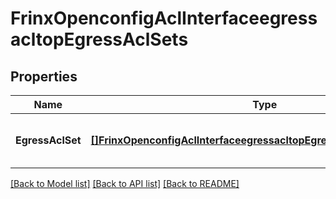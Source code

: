 # FrinxOpenconfigAclInterfaceegressacltopEgressAclSets

## Properties
Name | Type | Description | Notes
------------ | ------------- | ------------- | -------------
**EgressAclSet** | [**[]FrinxOpenconfigAclInterfaceegressacltopEgressaclsetsEgressAclSet**](frinx.openconfig.acl.interfaceegressacltop.egressaclsets.EgressAclSet.md) | Optional[List of egress ACLs on the interface] REF:Optional.empty | [optional] [default to null]

[[Back to Model list]](../README.md#documentation-for-models) [[Back to API list]](../README.md#documentation-for-api-endpoints) [[Back to README]](../README.md)


